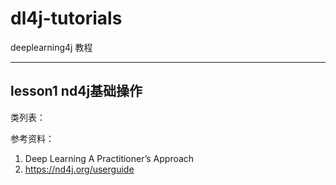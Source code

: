 # dl4j-tutorials

deeplearning4j 教程

---

## lesson1 nd4j基础操作
类列表：


参考资料：

 1. Deep Learning A Practitioner’s Approach
 2. https://nd4j.org/userguide

